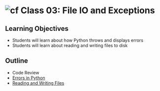 # ![cf](http://i.imgur.com/7v5ASc8.png) Class 03: File IO and Exceptions

## Learning Objectives

- Students will learn about how Python throws and displays errors
- Students will learn about reading and writing files to disk

## Outline

- Code Review
- [Errors in Python]
- [Reading and Writing Files]

<!-- links -->
[Errors in Python]: ./notes/errors.md
[Reading and Writing Files]: ./notes/file_io.md
